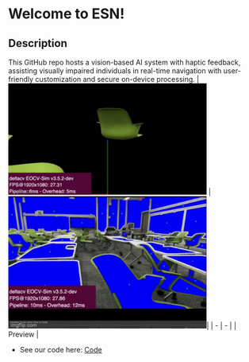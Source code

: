 # Welcome to ESN!
## Description
This GitHub repo hosts a vision-based AI system with haptic feedback, assisting visually impaired individuals in real-time navigation with user-friendly customization and secure on-device processing.
| <img src="Patriot Hacks Media/Test_vid.gif" width="400" /> | <img src="Patriot Hacks Media/Test.gif" width="400" />|
| - | - |
| Preview   |
 - See our code here: [Code](TeamCode/src/main/java/org/firstinspires/ftc/teamcode/ContourVisionProcessor.java)
